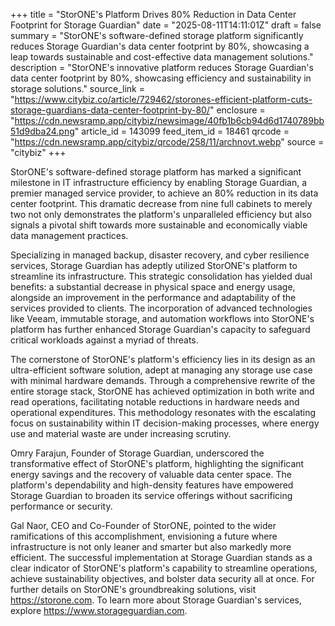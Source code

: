 +++
title = "StorONE's Platform Drives 80% Reduction in Data Center Footprint for Storage Guardian"
date = "2025-08-11T14:11:01Z"
draft = false
summary = "StorONE's software-defined storage platform significantly reduces Storage Guardian's data center footprint by 80%, showcasing a leap towards sustainable and cost-effective data management solutions."
description = "StorONE's innovative platform reduces Storage Guardian's data center footprint by 80%, showcasing efficiency and sustainability in storage solutions."
source_link = "https://www.citybiz.co/article/729462/storones-efficient-platform-cuts-storage-guardians-data-center-footprint-by-80/"
enclosure = "https://cdn.newsramp.app/citybiz/newsimage/40fb1b6cb94d6d1740789bb51d9dba24.png"
article_id = 143099
feed_item_id = 18461
qrcode = "https://cdn.newsramp.app/citybiz/qrcode/258/11/archnovt.webp"
source = "citybiz"
+++

<p>StorONE's software-defined storage platform has marked a significant milestone in IT infrastructure efficiency by enabling Storage Guardian, a premier managed service provider, to achieve an 80% reduction in its data center footprint. This dramatic decrease from nine full cabinets to merely two not only demonstrates the platform's unparalleled efficiency but also signals a pivotal shift towards more sustainable and economically viable data management practices.</p><p>Specializing in managed backup, disaster recovery, and cyber resilience services, Storage Guardian has adeptly utilized StorONE's platform to streamline its infrastructure. This strategic consolidation has yielded dual benefits: a substantial decrease in physical space and energy usage, alongside an improvement in the performance and adaptability of the services provided to clients. The incorporation of advanced technologies like Veeam, immutable storage, and automation workflows into StorONE's platform has further enhanced Storage Guardian's capacity to safeguard critical workloads against a myriad of threats.</p><p>The cornerstone of StorONE's platform's efficiency lies in its design as an ultra-efficient software solution, adept at managing any storage use case with minimal hardware demands. Through a comprehensive rewrite of the entire storage stack, StorONE has achieved optimization in both write and read operations, facilitating notable reductions in hardware needs and operational expenditures. This methodology resonates with the escalating focus on sustainability within IT decision-making processes, where energy use and material waste are under increasing scrutiny.</p><p>Omry Farajun, Founder of Storage Guardian, underscored the transformative effect of StorONE's platform, highlighting the significant energy savings and the recovery of valuable data center space. The platform's dependability and high-density features have empowered Storage Guardian to broaden its service offerings without sacrificing performance or security.</p><p>Gal Naor, CEO and Co-Founder of StorONE, pointed to the wider ramifications of this accomplishment, envisioning a future where infrastructure is not only leaner and smarter but also markedly more efficient. The successful implementation at Storage Guardian stands as a clear indicator of StorONE's platform's capability to streamline operations, achieve sustainability objectives, and bolster data security all at once. For further details on StorONE's groundbreaking solutions, visit <a href='https://storone.com' rel='nofollow' target='_blank'>https://storone.com</a>. To learn more about Storage Guardian's services, explore <a href='https://www.storageguardian.com' rel='nofollow' target='_blank'>https://www.storageguardian.com</a>.</p>